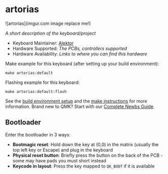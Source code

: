 # artorias

![artorias](imgur.com image replace me!)

*A short description of the keyboard/project*

* Keyboard Maintainer: [Alektor](https://github.com/Alektor)
* Hardware Supported: *The PCBs, controllers supported*
* Hardware Availability: *Links to where you can find this hardware*

Make example for this keyboard (after setting up your build environment):

    make artorias:default

Flashing example for this keyboard:

    make artorias:default:flash

See the [build environment setup](https://docs.qmk.fm/#/getting_started_build_tools) and the [make instructions](https://docs.qmk.fm/#/getting_started_make_guide) for more information. Brand new to QMK? Start with our [Complete Newbs Guide](https://docs.qmk.fm/#/newbs).

## Bootloader

Enter the bootloader in 3 ways:

* **Bootmagic reset**: Hold down the key at (0,0) in the matrix (usually the top left key or Escape) and plug in the keyboard
* **Physical reset button**: Briefly press the button on the back of the PCB - some may have pads you must short instead
* **Keycode in layout**: Press the key mapped to `QK_BOOT` if it is available
